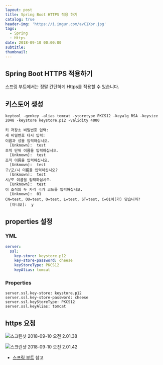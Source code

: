 ```yaml
---
layout: post
title: Spring Boot HTTPS 적용 하기
catalog: true
header-img: 'https://i.imgur.com/avC1Xor.jpg'
tags:
  - Spring
  - Https
date: 2018-09-10 00:00:00
subtitle:
thumbnail:
---
```



## Spring Boot HTTPS 적용하기
스프링 부트에서는 정말 간단하게 Https를 적용할 수 있습니다.

## 키스토어 생성
```
keytool -genkey -alias tomcat -storetype PKCS12 -keyalg RSA -keysize 2048 -keystore keystore.p12 -validity 4000

키 저장소 비밀번호 입력:
새 비밀번호 다시 입력:
이름과 성을 입력하십시오.
  [Unknown]:  test
조직 단위 이름을 입력하십시오.
  [Unknown]:  test
조직 이름을 입력하십시오.
  [Unknown]:  test
구/군/시 이름을 입력하십시오?
  [Unknown]:  test
시/도 이름을 입력하십시오.
  [Unknown]:  test
이 조직의 두 자리 국가 코드를 입력하십시오.
  [Unknown]:  01
CN=test, OU=test, O=test, L=test, ST=test, C=01이(가) 맞습니까?
  [아니오]:  y
```

## properties 설정

### YML
```yml
server:
  ssl:
    key-store: keystore.p12
    key-store-password: cheese
    keyStoreType: PKCS12
    keyAlias: tomcat
```


### Properties
```
server.ssl.key-store: keystore.p12
server.ssl.key-store-password: cheese
server.ssl.keyStoreType: PKCS12
server.ssl.keyAlias: tomcat
```

## https 요청
![스크린샷 2018-09-10 오전 2.01.38](https://github.com/cheese10yun/blog-sample/blob/master/spring-https/assets/%EC%8A%A4%ED%81%AC%EB%A6%B0%EC%83%B7%202018-09-10%20%EC%98%A4%EC%A0%84%202.01.38.png?raw=true)

![스크린샷 2018-09-10 오전 2.01.42](https://raw.githubusercontent.com/cheese10yun/blog-sample/master/spring-https/assets/%EC%8A%A4%ED%81%AC%EB%A6%B0%EC%83%B7%202018-09-10%20%EC%98%A4%EC%A0%84%202.01.42.png)

* [스프링 부트](https://www.inflearn.com/course/스프링부트 ) 참고